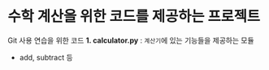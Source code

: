 # 수학 계산을 위한 코드를 제공하는 프로젝트
Git 사용 연습을 위한 코드
**1. calculator.py** : `계산기`에 있는 기능들을 제공하는 모듈
- add, subtract 등
